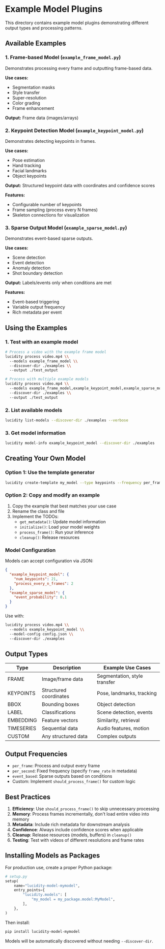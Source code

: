 # Example Model Plugins

This directory contains example model plugins demonstrating different output types and processing patterns.

## Available Examples

### 1. Frame-based Model (`example_frame_model.py`)

Demonstrates processing every frame and outputting frame-based data.

**Use cases:**
- Segmentation masks
- Style transfer
- Super-resolution
- Color grading
- Frame enhancement

**Output:** Frame data (images/arrays)

### 2. Keypoint Detection Model (`example_keypoint_model.py`)

Demonstrates detecting keypoints in frames.

**Use cases:**
- Pose estimation
- Hand tracking
- Facial landmarks
- Object keypoints

**Output:** Structured keypoint data with coordinates and confidence scores

**Features:**
- Configurable number of keypoints
- Frame sampling (process every N frames)
- Skeleton connections for visualization

### 3. Sparse Output Model (`example_sparse_model.py`)

Demonstrates event-based sparse outputs.

**Use cases:**
- Scene detection
- Event detection
- Anomaly detection
- Shot boundary detection

**Output:** Labels/events only when conditions are met

**Features:**
- Event-based triggering
- Variable output frequency
- Rich metadata per event

## Using the Examples

### 1. Test with an example model

```bash
# Process a video with the example frame model
lucidity process video.mp4 \\
  --models example_frame_model \\
  --discover-dir ./examples \\
  --output ./test_output

# Process with multiple example models
lucidity process video.mp4 \\
  --models example_frame_model,example_keypoint_model,example_sparse_model \\
  --discover-dir ./examples \\
  --output ./test_output
```

### 2. List available models

```bash
lucidity list-models --discover-dir ./examples --verbose
```

### 3. Get model information

```bash
lucidity model-info example_keypoint_model --discover-dir ./examples
```

## Creating Your Own Model

### Option 1: Use the template generator

```bash
lucidity create-template my_model --type keypoints --frequency per_frame
```

### Option 2: Copy and modify an example

1. Copy the example that best matches your use case
2. Rename the class and file
3. Implement the TODOs:
   - `get_metadata()`: Update model information
   - `initialize()`: Load your model weights
   - `process_frame()`: Run your inference
   - `cleanup()`: Release resources

### Model Configuration

Models can accept configuration via JSON:

```json
{
  "example_keypoint_model": {
    "num_keypoints": 21,
    "process_every_n_frames": 2
  },
  "example_sparse_model": {
    "event_probability": 0.1
  }
}
```

Use with:

```bash
lucidity process video.mp4 \\
  --models example_keypoint_model \\
  --model-config config.json \\
  --discover-dir ./examples
```

## Output Types

| Type | Description | Example Use Cases |
|------|-------------|-------------------|
| FRAME | Image/frame data | Segmentation, style transfer |
| KEYPOINTS | Structured coordinates | Pose, landmarks, tracking |
| BBOX | Bounding boxes | Object detection |
| LABEL | Classifications | Scene detection, events |
| EMBEDDING | Feature vectors | Similarity, retrieval |
| TIMESERIES | Sequential data | Audio features, motion |
| CUSTOM | Any structured data | Complex outputs |

## Output Frequencies

- `per_frame`: Process and output every frame
- `per_second`: Fixed frequency (specify `frame_rate` in metadata)
- `event_based`: Sparse outputs based on conditions
- Custom: Implement `should_process_frame()` for custom logic

## Best Practices

1. **Efficiency**: Use `should_process_frame()` to skip unnecessary processing
2. **Memory**: Process frames incrementally, don't load entire video into memory
3. **Metadata**: Include rich metadata for downstream analysis
4. **Confidence**: Always include confidence scores when applicable
5. **Cleanup**: Release resources (models, buffers) in `cleanup()`
6. **Testing**: Test with videos of different resolutions and frame rates

## Installing Models as Packages

For production use, create a proper Python package:

```python
# setup.py
setup(
    name="lucidity-model-mymodel",
    entry_points={
        "lucidity.models": [
            "my_model = my_package.model:MyModel",
        ],
    },
)
```

Then install:

```bash
pip install lucidity-model-mymodel
```

Models will be automatically discovered without needing `--discover-dir`.
